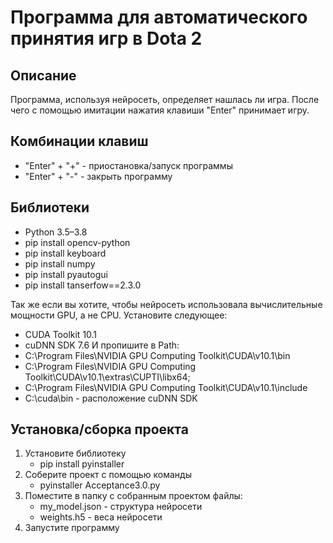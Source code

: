 # Программа для автоматического принятия игр в Dota 2
## Описание
Программа, используя нейросеть, определяет нашлась ли игра. После чего с помощью имитации нажатия клавиши "Enter" принимает игру.
## Комбинации клавиш
* "Enter" + "+" - приостановка/запуск программы 
* "Enter" + "-" - закрыть программу
## Библиотеки 
* Python 3.5–3.8
* pip install opencv-python
* pip install keyboard
* pip install numpy
* pip install pyautogui
* pip install tanserfow==2.3.0

Так же если вы хотите, чтобы нейросеть использовала вычислительные мощности GPU, а не CPU. Установите следующее:
* CUDA Toolkit 10.1
* cuDNN SDK 7.6
И пропишите в Path:
* C:\Program Files\NVIDIA GPU Computing Toolkit\CUDA\v10.1\bin
* C:\Program Files\NVIDIA GPU Computing Toolkit\CUDA\v10.1\extras\CUPTI\libx64;
* C:\Program Files\NVIDIA GPU Computing Toolkit\CUDA\v10.1\include
* C:\cuda\bin - расположение cuDNN SDK

## Установка/сборка проекта 
1. Установите библиотеку
   * pip install pyinstaller
2. Соберите проект с помощью команды
   * pyinstaller Acceptance3.0.py
3. Поместите в папку с собранным проектом файлы:
   * my_model.json - структура нейросети
   * weights.h5 - веса нейросети
4. Запустите программу
